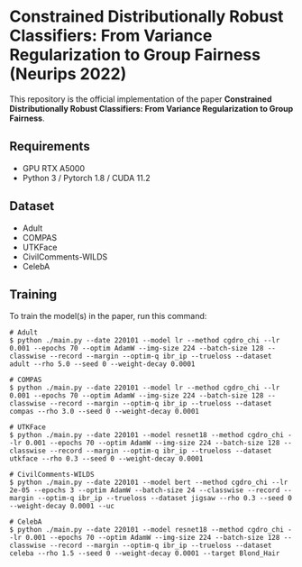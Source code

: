 # Constrained Distributionally Robust Classifiers: From Variance Regularization to Group Fairness (Neurips 2022)

This repository is the official implementation of the paper **Constrained Distributionally Robust Classifiers: From Variance Regularization to Group Fairness**. 

## Requirements
- GPU RTX A5000
- Python 3 / Pytorch 1.8 / CUDA 11.2

## Dataset
- Adult
- COMPAS
- UTKFace
- CivilComments-WILDS
- CelebA

## Training
To train the model(s) in the paper, run this command:
```
# Adult
$ python ./main.py --date 220101 --model lr --method cgdro_chi --lr 0.001 --epochs 70 --optim AdamW --img-size 224 --batch-size 128 --classwise --record --margin --optim-q ibr_ip --trueloss --dataset adult --rho 5.0 --seed 0 --weight-decay 0.0001

# COMPAS
$ python ./main.py --date 220101 --model lr --method cgdro_chi --lr 0.001 --epochs 70 --optim AdamW --img-size 224 --batch-size 128 --classwise --record --margin --optim-q ibr_ip --trueloss --dataset compas --rho 3.0 --seed 0 --weight-decay 0.0001

# UTKFace
$ python ./main.py --date 220101 --model resnet18 --method cgdro_chi --lr 0.001 --epochs 70 --optim AdamW --img-size 224 --batch-size 128 --classwise --record --margin --optim-q ibr_ip --trueloss --dataset utkface --rho 0.3 --seed 0 --weight-decay 0.0001

# CivilComments-WILDS
$ python ./main.py --date 220101 --model bert --method cgdro_chi --lr 2e-05 --epochs 3 --optim AdamW --batch-size 24 --classwise --record --margin --optim-q ibr_ip --trueloss --dataset jigsaw --rho 0.3 --seed 0 --weight-decay 0.0001 --uc

# CelebA
$ python ./main.py --date 220101 --model resnet18 --method cgdro_chi --lr 0.001 --epochs 70 --optim AdamW --img-size 224 --batch-size 128 --classwise --record --margin --optim-q ibr_ip --trueloss --dataset celeba --rho 1.5 --seed 0 --weight-decay 0.0001 --target Blond_Hair
```
